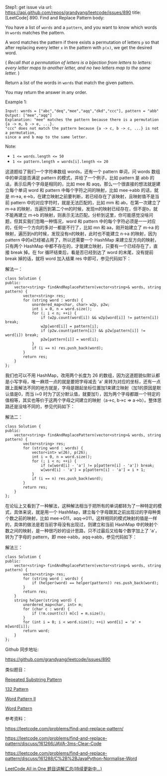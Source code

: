 Step1: get issue via url: https://api.github.com/repos/grandyang/leetcode/issues/890 
 title:[LeetCode] 890. Find and Replace Pattern 
 body:  
   
  
You have a list of `words` and a `pattern`, and you want to know which words in `words` matches the pattern.

A word matches the pattern if there exists a permutation of letters `p` so that after replacing every letter `x` in the pattern with `p(x)`, we get the desired word.

( _Recall that a permutation of letters is a bijection from letters to letters: every letter maps to another letter, and no two letters map to the same letter._ )

Return a list of the words in `words` that match the given pattern. 

You may return the answer in any order.

Example 1:
    
    
    Input: words = ["abc","deq","mee","aqq","dkd","ccc"], pattern = "abb"
    Output: ["mee","aqq"]
    Explanation: "mee" matches the pattern because there is a permutation {a -> m, b -> e, ...}.
    "ccc" does not match the pattern because {a -> c, b -> c, ...} is not a permutation,
    since a and b map to the same letter.

Note:

  * `1 <= words.length <= 50`
  * `1 <= pattern.length = words[i].length <= 20`



  
  
这道题给了我们一个字符串数组 words，还有一个 pattern 单词，问 words 数组中的单词是否满足 pattern 的模式，并给了一个例子。比如 pattern 是 abb 的话，表示后两个字母是相同的，比如 mee 和 aqq，那么一个很直接的想法就是建立每个单词 word 和 pattern 中每个字符之间的映射，比如 mee->abb 的话，就是 m->a, e->b，在建立映射之前要判断，若已经存在了该映射，且映射值不是当前 pattern 中的对应字符时，就是无法匹配的，比如 mm 和 ab，在第一次建立了 m->a 的映射，当遍历到第二个m的时候，发现m的映射已经存在，但不是b，就不能再建立 m->b 的映射，则表示无法匹配。分析到这里，你可能感觉没啥问题，但其实我们忽略一种情况，word 和 pattern 中的每个字符必须是一一对应的，任何一个方向的多对一都是不行了，比如 mn 和 aa，刚开始建立了 m->a 的映射，遍历到n的时候，发现没有n的映射，此时也不能建立 n->a 的映射，因为 pattern 中的a已经被占用了，所以还需要一个 HashMap 来建立反方向的映射，只有两个 HashMap 中都不存在的，才能建立映射，只要有一个已经存在了，直接 break 掉。在 for 循环结束后，看是否已经到达了 word 的末尾，没有提前 break 掉的话，就将 word 加入结果 res 中即可，参见代码如下：

  
  
解法一：
    
    
    class Solution {
    public:
        vector<string> findAndReplacePattern(vector<string>& words, string pattern) {
            vector<string> res;
            for (string word : words) {
                unordered_map<char, char> w2p, p2w;
                int i = 0, n = word.size();
                for (; i < n; ++i) {
                    if (w2p.count(word[i]) && w2p[word[i]] != pattern[i]) break;
                    w2p[word[i]] = pattern[i];
                    if (p2w.count(pattern[i]) && p2w[pattern[i]] != word[i]) break;
                    p2w[pattern[i]] = word[i];
                }
                if (i == n) res.push_back(word);
            }
            return res;
        }
    };

  
  
我们也可以不用 HashMap，改用两个长度为 26 的数组，因为这道题貌似默认都是小写字母，唯一麻烦一点的就是要把字母减去 'a' 来转为对应的坐标，还有一点跟上面解法不同的地方就是，字母是跟起坐标位置加1来建立映射（加1的原因是默认值是0，而当 i=0 时为了区分默认值，就要加1），因为两个字母都跟一个特定的值相等，其实也等价于这两个字母之间建立的映射（a->c, b->c => a->b）。整体思路还是没啥不同的，参见代码如下：

  
  
解法二：
    
    
    class Solution {
    public:
        vector<string> findAndReplacePattern(vector<string>& words, string pattern) {
            vector<string> res;
            for (string word : words) {
                vector<int> w(26), p(26);
                int i = 0, n = word.size();
                for (; i < n; ++i) {
                    if (w[word[i] - 'a'] != p[pattern[i] - 'a']) break;
                    w[word[i] - 'a'] = p[pattern[i] - 'a'] = i + 1;
                }
                if (i == n) res.push_back(word);
            }
            return res;
        }
    };

  
  
在论坛上又看到了一种解法，这种解法相当于把所有的单词都转为了一种特定的模式，具体来说，就是用一个 HashMap，建立每个字母跟其之前出现过的字母种类个数之前的映射，比如 mee->011，aqq->011，这样相同的模式映射的值是一样的，具体的做法是若当前字母没有出现过，则建立和当前 HashMap 中的映射个数之间的映射，是一种很巧妙的设计思路，只不过最后又给每个数字加上了 'a'，转为了字母的 pattern，即 mee->abb，aqq->abb，参见代码如下：

  
  
解法三：
    
    
    class Solution {
    public:
        vector<string> findAndReplacePattern(vector<string>& words, string pattern) {
            vector<string> res;
            for (string word : words) {
                if (helper(word) == helper(pattern)) res.push_back(word);
            }
            return res;
        }
        string helper(string word) {
            unordered_map<char, int> m;
            for (char c : word) {
                if (!m.count(c)) m[c] = m.size();
            }
            for (int i = 0; i < word.size(); ++i) word[i] = 'a' + m[word[i]];
            return word;
        }
    };

  
  
Github 同步地址:

<https://github.com/grandyang/leetcode/issues/890>

  
  
类似题目：

[Repeated Substring Pattern](https://www.cnblogs.com/grandyang/p/6087347.html)

[132 Pattern](http://www.cnblogs.com/grandyang/p/6081984.html)

[Word Pattern II](http://www.cnblogs.com/grandyang/p/5325761.html)

[Word Pattern](http://www.cnblogs.com/grandyang/p/4857022.html)

  
  
参考资料：

<https://leetcode.com/problems/find-and-replace-pattern/>

<https://leetcode.com/problems/find-and-replace-pattern/discuss/161266/JAVA-3ms-Clear-Code>

<https://leetcode.com/problems/find-and-replace-pattern/discuss/161288/C%2B%2BJavaPython-Normalise-Word>

  
  
[LeetCode All in One 题目讲解汇总(持续更新中...)](https://www.cnblogs.com/grandyang/p/4606334.html)
